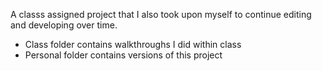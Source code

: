 A classs assigned project that I also took upon myself to continue editing and developing over time.
*   Class folder contains walkthroughs I did within class
*   Personal folder contains versions of this project